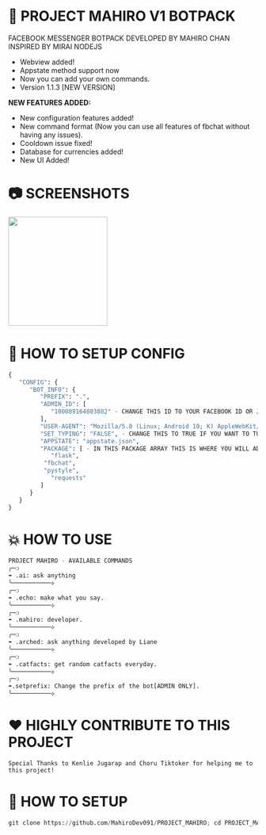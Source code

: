 # 🚀  PROJECT MAHIRO V1 BOTPACK
FACEBOOK MESSENGER BOTPACK DEVELOPED BY MAHIRO CHAN INSPIRED BY MIRAI NODEJS

- Webview added!
- Appstate method support now
- Now you can add your own commands.
- Version 1.1.3 [NEW VERSION]

<b>NEW FEATURES ADDED: </b>
- New configuration features added!
- New command format (Now you can use all features of fbchat without having any issues).
- Cooldown issue fixed!
- Database for currencies added!
- New UI Added!

# 📷 SCREENSHOTS

<img src="screenshot/Screenshot_20240101_162318.jpg" style="height: 220px; width: 200px"></img>

# 📰 HOW TO SETUP CONFIG

```python
{
   "CONFIG": {
      "BOT_INFO": {
         "PREFIX": ".",
         "ADMIN_ID": [
            "100089164803882" - CHANGE THIS ID TO YOUR FACEBOOK ID OR JUST INSERT NEW ID.
         ],
         "USER-AGENT": "Mozilla/5.0 (Linux; Android 10; K) AppleWebKit/537.36 (KHTML, like Gecko) Chrome/120.0.0.0 Mobile Safari/537.36",
         "SET_TYPING": "FALSE", - CHANGE THIS TO TRUE IF YOU WANT TO TURN ON TYPING INDICATOR (ANIMATION)
         "APPSTATE": "appstate.json",
         "PACKAGE": [ - IN THIS PACKAGE ARRAY THIS IS WHERE YOU WILL ADD ALL LIBRARY YOU WANT TO PIP INSTALL
 	        "flask",
   	      "fbchat",
   	      "pystyle",
     	    "requests"
         ]
      }
   }
}
```

# 💥 HOW TO USE

```python
𝙿𝚁𝙾𝙹𝙴𝙲𝚃 𝙼𝙰𝙷𝙸𝚁𝙾 - AVAILABLE COMMANDS
╭─❍
➠ .ai: ask anything
╰───────────⟡
╭─❍
➠ .echo: make what you say.
╰───────────⟡
╭─❍
➠ .mahiro: developer.
╰───────────⟡
╭─❍
➠ .arched: ask anything developed by Liane
╰───────────⟡
╭─❍
➠ .catfacts: get random catfacts everyday.
╰───────────⟡
╭─❍
➠.setprefix: Change the prefix of the bot[ADMIN ONLY].
╰───────────⟡
```
# ❤ HIGHLY CONTRIBUTE TO THIS PROJECT
```
Special Thanks to Kenlie Jugarap and Choru Tiktoker for helping me to this project!
```

# 📰 HOW TO SETUP

```python
git clone https://github.com/MahiroDev091/PROJECT_MAHIRO; cd PROJECT_MAHIRO; pip install -r requirements.txt; python3 app.py

